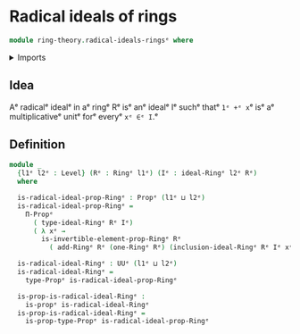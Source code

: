 # Radical ideals of rings

```agda
module ring-theory.radical-ideals-ringsᵉ where
```

<details><summary>Imports</summary>

```agda
open import foundation.propositionsᵉ
open import foundation.universe-levelsᵉ

open import ring-theory.ideals-ringsᵉ
open import ring-theory.invertible-elements-ringsᵉ
open import ring-theory.ringsᵉ
```

</details>

## Idea

Aᵉ radicalᵉ idealᵉ in aᵉ ringᵉ Rᵉ isᵉ anᵉ idealᵉ Iᵉ suchᵉ thatᵉ `1ᵉ +ᵉ x`ᵉ isᵉ aᵉ multiplicativeᵉ
unitᵉ forᵉ everyᵉ `xᵉ ∈ᵉ I`.ᵉ

## Definition

```agda
module _
  {l1ᵉ l2ᵉ : Level} (Rᵉ : Ringᵉ l1ᵉ) (Iᵉ : ideal-Ringᵉ l2ᵉ Rᵉ)
  where

  is-radical-ideal-prop-Ringᵉ : Propᵉ (l1ᵉ ⊔ l2ᵉ)
  is-radical-ideal-prop-Ringᵉ =
    Π-Propᵉ
      ( type-ideal-Ringᵉ Rᵉ Iᵉ)
      ( λ xᵉ →
        is-invertible-element-prop-Ringᵉ Rᵉ
          ( add-Ringᵉ Rᵉ (one-Ringᵉ Rᵉ) (inclusion-ideal-Ringᵉ Rᵉ Iᵉ xᵉ)))

  is-radical-ideal-Ringᵉ : UUᵉ (l1ᵉ ⊔ l2ᵉ)
  is-radical-ideal-Ringᵉ =
    type-Propᵉ is-radical-ideal-prop-Ringᵉ

  is-prop-is-radical-ideal-Ringᵉ :
    is-propᵉ is-radical-ideal-Ringᵉ
  is-prop-is-radical-ideal-Ringᵉ =
    is-prop-type-Propᵉ is-radical-ideal-prop-Ringᵉ
```